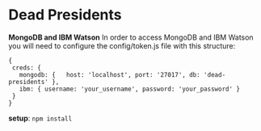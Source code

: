 # Dead Presidents

**MongoDB and IBM Watson**
In order to access MongoDB and IBM Watson you will need to configure the config/token.js file with this structure:

`{                                `  
`  creds: {                       `  
`    mongodb: {  
      host: 'localhost',
      port: '27017',
      db: 'dead-presidents'
    },                           `  
`    ibm: {
      username: 'your_username',
      password: 'your_password'
    }                            `  
`  }                              `  
`}                                `  

**setup**: `npm install`
